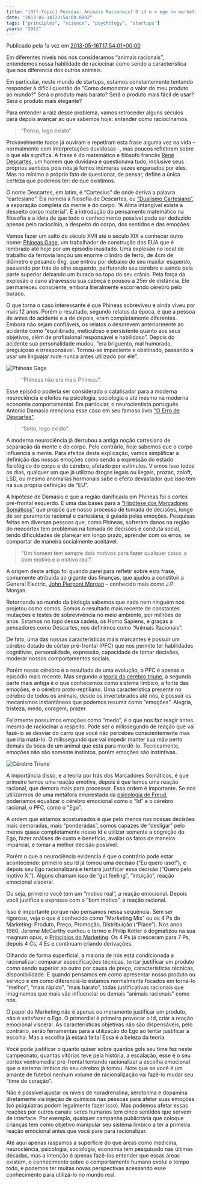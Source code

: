 ```yaml
---
title: "[Off-Topic] Pessoas: Animais Racionais? O id e o ego no marketing"
date: "2013-05-14T23:54:00.000Z"
tags: ["principles", "science", "psychology", "startups"]
years: "2013"
---
```


<p></p>
<p>Publicado pela 1a vez em <a href="http://startupi.com.br/2013/05/pessoas-animais-racionais-o-id-e-o-ego-no-marketing/">2013-05-16T17:54:01+00:00</a></p>
<p>Em diferentes níveis nós nos consideramos “animais racionais”, entendemos nossa habilidade de raciocinar como sendo a característica que nos diferencia dos outros animais.</p>
<p>Em particular, neste mundo de startups, estamos constantemente tentando responder à difícil questão de “Como demonstrar o valor do meu produto ao mundo?” Será o produto mais barato? Será o produto mais fácil de usar? Será o produto mais elegante?</p>
<p>Para entender a raiz desse problema, vamos retroceder alguns séculos para depois avançar ao que sabemos hoje: entender como raciocinamos.</p>
<blockquote>“Penso, logo existo”</blockquote>
<p></p>
<p></p>
<p>Provavelmente todos já ouviram e repetiram esta frase alguma vez na vida – normalmente com interpretações duvidosas -, mas poucos refletiram sobre o que ela significa. A frase é do matemático e filósofo francês <a href="https://en.wikipedia.org/wiki/Ren%C3%A9_Descartes">René Descartes</a>, um homem que duvidava e questionava tudo, inclusive seus próprios sentidos pois nós já fomos inúmeras vezes enganados por eles. Mas no mínimo o próprio fato de questionar, de pensar, define a única certeza que podemos ter: de que existimos.</p>
<p>O nome Descartes, em latim, é “Cartesius” de onde deriva a palavra “cartesiano”. Ela nomeia a filosofia de Descartes, ou <a href="https://en.wikipedia.org/wiki/Dualism">“Dualismo Cartesiano“</a>, a separação completa da mente e do corpo. “A Alma intangível existe a despeito corpo material”. É a introdução do pensamento matemático na filosofia e a ideia de que todo o conhecimento possível pode ser deduzido apenas pelo raciocínio, a despeito do corpo, dos sentidos e das emoções.</p>
<p>Vamos fazer um salto do século XVII até o século XIX e conhecer outro nome: <a href="https://en.wikipedia.org/wiki/Phineas_Gage">Phineas Gage</a>, um trabalhador de construção dos EUA que é lembrado até hoje por um episódio inusitado. Uma explosão no local de trabalho da ferrovia lançou um enorme cilindro de ferro, de 4cm de diâmetro e pesando 6kg, que entrou por debaixo de seu maxilar esquerdo, passando por trás do olho esquerdo, perfurando seu cérebro e saindo pela parte superior deixando um buraco no topo do seu crânio. Pela força da explosão o cano atravessou sua cabeça e pousou a 25m de distância. Ele permaneceu consciente, embora literalmente escorrendo cérebro pelo buraco.</p>
<p>O que torna o caso interessante é que Phineas sobreviveu e ainda viveu por mais 12 anos. Porém o resultado, segundo relatos da época, é que a pessoa de antes do acidente e a de depois, eram completamente diferentes. Embora não sejam confiáveis, os relatos o descrevem anteriormente ao acidente como “equilibrado, meticuloso e persistente quanto aos seus objetivos, além de profissional responsável e habilidoso”. Depois do acidente sua personalidade mudou, “era briguento, mal humorado, preguiçoso e irresponsável. Tornou-se impaciente e obstinado, passando a usar um linguajar rude nunca antes utilizado por ele”.</p>
<p><img src="https://d7v6meks67904.cloudfront.net/assets/image_asset/image/504/Phineas-Gage.png" srcset="https://d7v6meks67904.cloudfront.net/assets/image_asset/image/504/Phineas-Gage.png 2x" alt="Phineas Gage"></p>
<blockquote>“Phineas não era mais Phineas”.</blockquote>
<p>Esse episódio poderia ser considerado o catalisador para a moderna neurociência e efeitos na psicologia, sociologia e até mesmo na moderna economia comportamental. Em particular, o neurocientista português Antonio Damasio menciona esse caso em seu famoso livro <a href="https://www.amazon.com/Descartes-Error-Emotion-Reason-Human/dp/014303622X">“O Erro de Descartes“</a>.</p>
<blockquote>“Sinto, logo existo”.</blockquote>
<p>A moderna neurociência já derrubou a antiga noção cartesiana de separação da mente e do corpo. Pelo contrário, hoje sabemos que o corpo influencia a mente. Para efeitos desta explicação, vamos simplificar a definição das nossas emoções como sendo a expressão do estado fisiológico do corpo e do cérebro, afetado por estímulos. V emos isso todos os dias, qualquer um que já utilizou drogas legais ou ilegais, prozac, zoloft, LSD, ou mesmo anomalias hormonais sabe o efeito devastador que isso tem na sua própria definição de “EU”.</p>
<p>A hipótese de Damasio é que a região danificada em Phineas foi o córtex pré-frontal esquerdo. É uma das bases para a <a href="https://www.iee.unibe.ch/unibe/philnat/biology/zoologie/content/e7493/e7854/e8920/e8926/DamasioPhilTransRSocB96.pdf">“Hipótese dos Marcadores Somáticos”</a> que propõe que nosso processo de tomada de decisões, longe de ser puramente racional e cartesiana, é guiada pelas emoções. Pesquisas feitas em diversas pessoas que, como Phineas, sofreram danos na região do neocórtex tem problemas na tomada de decisões e conduta social, tendo dificuldades de planejar em longo prazo, aprender com os erros, se comportar de maneira socialmente aceitável.</p>
<blockquote>“Um homem tem sempre dois motivos para fazer qualquer coisa: o bom motivo e o motivo real”.</blockquote>
<p>A origem deste artigo foi quando parei para refletir sobre esta frase, comumente atribuída ao gigante das finanças, que ajudou a constituir a General Electric, <a href="https://www.amazon.com/The-Men-Who-Built-America/dp/B00A2XTHYU/ref=pd_cp_mov_1">John Pierpont Morgan</a> – conhecido mais como J.P. Morgan.</p>
<p>Retornando ao mundo da biologia sabemos que nada nem ninguém nos projetou como somos. Somos o resultado mais recente de constantes mutações e testes de sobrevivência no meio ambiente, por milhões de anos. Estamos no topo dessa cadeia, os Homo Sapiens, e graças a pensadores como Descartes, nos definimos como “Animais Racionais”.</p>
<p>De fato, uma das nossas características mais marcantes é possuir um cérebro dotado de córtex pré-frontal (PFC) que nos permite ter habilidades cognitivas, personalidade, expressão, capacidade de tomar decisões, moderar nossos comportamentos sociais.</p>
<p>Porém nosso cérebro é o resultado de uma evolução, o PFC é apenas o episódio mais recente. Mas segundo a <a href="https://uwf.edu/jgould/triunebrain.pdf">teoria do cérebro triune</a>, a segunda parte mais antiga é o que conhecemos como sistema límbico, a fonte das emoções, e o cérebro proto-reptiliano. Uma característica presente no cérebro de todos os animais, desde os invertebrados até nós, é possuir os mecanismos instantâneos que podemos resumir como “emoções”. Alegria, tristeza, medo, coragem, prazer.</p>
<p>Felizmente possuímos emoções como “medo”, é o que nos faz reagir antes mesmo de raciocinar a respeito. Pode ser o milissegundo de reação que vai fazê-lo se desviar do carro que você não percebeu conscientemente mas que iria matá-lo. O milissegundo que vai impedir manter sua mão perto demais da boca de um animal que está para mordê-lo. Tecnicamente, emoções não são somente instintos, porém emoções são instintivas.</p>
<p><img src="https://d7v6meks67904.cloudfront.net/assets/image_asset/image/505/triune-brain.png" srcset="https://d7v6meks67904.cloudfront.net/assets/image_asset/image/505/triune-brain.png 2x" alt="Cérebro Triune"></p>
<p>A importância disso, e a teoria por trás dos Marcadores Somáticos, é que primeiro temos uma reação emotiva, depois é que temos uma reação racional, que demora mais para processar. Essa ordem é importante. Se nos utilizarmos de uma metáfora emprestada da <a href="https://www.amazon.com/The-Ego-Id-Sigmund-Freud/dp/1481978934/ref=sr_1_1?ie=UTF8&amp;qid=1368647442&amp;sr=8-1&amp;keywords=freud+ego+id">psicologia de Freud</a>, poderíamos equalizar o cérebro emocional como o “Id” e o cérebro racional, o PFC, como o “Ego”.</p>
<p>A ordem que estamos acostumados é que pelo menos nas nossas decisões mais demoradas, mais “ponderadas”, somos capazes de “desligar” pelo menos quase completamente nosso Id e utilizar somente a cognição do Ego, fazer análises de custo e benefício, avaliar os fatos de maneira imparcial, e tomar a melhor decisão possível.</p>
<p>Porém o que a neurociência evidencia é que o contrário pode estar acontecendo: primeiro seu Id já tomou uma decisão (“Eu quero isso!”), e depois seu Ego racionalizará e tentará justificar essa decisão (“Quero pelo motivo X.”). Alguns chamam isso de “gut feeling”, “intuição”, reação emocional visceral.</p>
<p>Ou seja, primeiro você tem um “motivo real”, a reação emocional. Depois você justifica e expressa com o “bom motivo”, a reação racional.</p>
<p>Isso é importante porque não pensamos nessa sequência. Sem ser rigoroso, veja o que é conhecido como “Marketing Mix” ou os 4 Ps do Marketing: Produto, Preço, Promoção, Distribuição (“Place”). Nos anos 1960, Jerome McCarthy cunhou o termo e Philip Kotler o dogmatizou na sua magnum opus, o <a href="https://www.amazon.com/Principles-Marketing-Philip-Kotler/dp/0131469185">Princípios do Marketing</a>. Os 4 Ps já cresceram para 7 Ps, depois 4 Cs, 4 Es e continuam criando derivações.</p>
<p>Olhando de forma superficial, a maioria de nós está condicionada a racionalizar: comparar especificações técnicas, tentar justificar um produto como sendo superior ao outro por causa de preço, características técnicas, disponibilidade. E quando pensamos em como apresentar nosso produto ou serviço e em como diferenciá-lo estamos normalmente focados em torná-lo “melhor”, “mais rápido”, “mais barato”, todas justificativas racionais que imaginamos que mais vão influenciar os demais “animais racionais” como nós.</p>
<p>O papel do Marketing não é apenas ou meramente justificar um produto, não é satisfazer o Ego. O primordial é primeiro provocar o Id, criar a reação emocional visceral. As características objetivas não são dispensáveis, pelo contrário, serão ferramentas para a utilização do Ego ao tentar justificar a escolha. Mas a escolha já estará feita! Essa é a beleza da teoria.</p>
<p>Você pode justificar o quanto quiser sobre quantos gols seu time fez neste campeonato, quantas vitórias teve pela história, a escalação, esse é o seu córtex ventromedial pré-frontal tentando racionalizar a escolha emocional que o sistema límbico do seu cérebro já tomou. Note que se você é um amante de futebol nenhum volume de racionalização vai fazê-lo mudar seu “time do coração”.</p>
<p>Não é possível ajustar os níveis de noradrenalina, serotonina e dopamina diretamente via injeção de químicos nas pessoas para afetar suas emoções (só psiquiatras podem legalmente fazer isso). Mas podemos afetar essas reações por outros canais: seres humanos tem cinco sentidos que servem de interface. Por exemplo, qualquer campanha publicitária que coloque crianças tem como objetivo manipular seu sistema límbico a ter a primeira reação emocional antes que você pare para racionalizar.</p>
<p>Até aqui apenas raspamos a superfície do que áreas como medicina, neurociência, psicologia, sociologia, economia tem pesquisado nas últimas décadas, mas a intenção é apenas fazê-los entender que essas áreas existem, o conhecimento sobre o comportamento humano evolui o tempo todo, e podemos ter muitas novas perspectivas acessando esse conhecimento para utilizá-lo no mundo real.</p>
<p></p>
